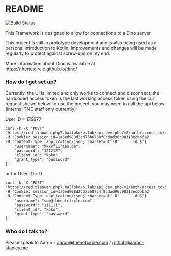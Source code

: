 # README #

[![Build Status](https://travis-ci.org/thenetcircle/dino-android-framework.svg?branch=master)](https://travis-ci.org/thenetcircle/dino-android-framework)

This Framework is designed to allow for connections to a Dino server

This project is still in prototype development and is also being used as a personal introduction to Kotlin, improvements and changes will be made regularly to protect against screw-ups on my end.

More information about Dino is available at https://thenetcircle.github.io/dino/

### How do I get set up? ###

Currently, the UI is limited and only works to connect and disconnect, the hardcoded access token is the last working access token using the curl request shown below. to use the project, you may need to call the api below (internal TNC staff only currently)

User ID = 179677

	curl -k -X "POST" "https://red.tianwen.php7.hallokoko.lab/api_dev.php/v2/auth/access_token.json"      -H 'Cookie: session_id=1a6ed908d2cd75b8734f8cdad96c98313ecbb6a2'      -H 'Content-Type: application/json; charset=utf-8'      -d $'{
  		"username": "kkk@flirten.de",
  		"password": "121212",
  		"client_id": "koko",
  		"grant_type": "password"
	}'
or for User ID = 9

	curl -k -X "POST" "https://red.tianwen.php7.hallokoko.lab/api_dev.php/v2/auth/access_token.json"      -H 'Cookie: session_id=1a6ed908d2cd75b8734f8cdad96c98313ecbb6a2'      -H 'Content-Type: application/json; charset=utf-8'      -d $'{
        "username": "sam@thenetcircle.com",
        "password": "111111",
        "client_id": "koko",
        "grant_type": "password"
    }'


### Who do I talk to? ###

Please speak to Aaron - aaron@thenetcircle.com / github@aaron-stanley.me
